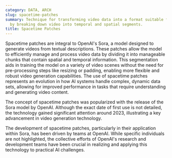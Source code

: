 ```yaml
---
category: DATA, ARCH
slug: spacetime-patches
summary: Technique for transforming video data into a format suitable for ML models
  by breaking down video into temporal and spatial segments.
title: Spacetime Patches
---
```


Spacetime patches are integral to OpenAI's Sora, a model designed to generate videos from textual descriptions. These patches allow the model to efficiently manage and process video data by dividing it into manageable chunks that contain spatial and temporal information. This segmentation aids in training the model on a variety of video scenes without the need for pre-processing steps like resizing or padding, enabling more flexible and robust video generation capabilities. The use of spacetime patches represents an evolution in how AI systems handle complex, dynamic data sets, allowing for improved performance in tasks that require understanding and generating video content.

The concept of spacetime patches was popularized with the release of the Sora model by OpenAI. Although the exact date of first use is not detailed, the technology gained significant attention around 2023, illustrating a key advancement in video generation technology.

The development of spacetime patches, particularly in their application within Sora, has been driven by teams at OpenAI. While specific individuals are not highlighted, the collective efforts of OpenAI's research and development teams have been crucial in realizing and applying this technology to practical AI challenges.